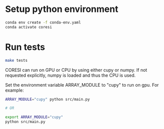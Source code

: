 # Setup python environment

```bash
conda env create -f conda-env.yaml
conda activate coresi
```

# Run tests

```bash
make tests
```

CORESI can run on GPU or CPU by using either cupy or numpy. If not requested
explicitly, numpy is loaded and thus the CPU is used.

Set the environment variable ARRAY_MODULE to "cupy" to run on gpu. For example: 

```bash
ARRAY_MODULE="cupy" python src/main.py

# OR

export ARRAY_MODULE="cupy"
python src/main.py
```
